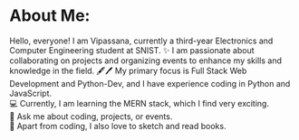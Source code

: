 # About Me:
Hello, everyone! I am Vipassana, currently a third-year Electronics and Computer Engineering student at SNIST.
✨ I am passionate about collaborating on projects and organizing events to enhance my skills and knowledge in the field.
🖋🖊 My primary focus is Full Stack Web Development and Python-Dev, and I have experience coding in Python and JavaScript.<br>
💻 Currently, I am learning the MERN stack, which I find very exciting.<br>🌈 Ask me about coding, projects, or events.<br>
🤩 Apart from coding, I also love to sketch and read books.

